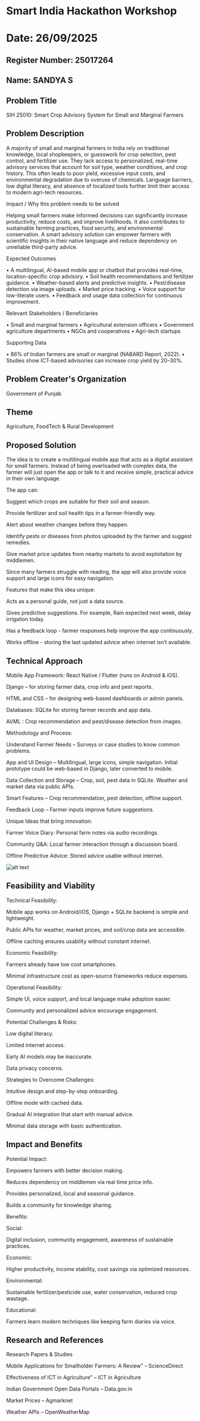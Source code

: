 # Smart India Hackathon Workshop
# Date: 26/09/2025
## Register Number: 25017264
## Name: SANDYA S
## Problem Title
SIH 25010: Smart Crop Advisory System for Small and Marginal Farmers
## Problem Description
A majority of small and marginal farmers in India rely on traditional knowledge, local shopkeepers, or guesswork for crop selection, pest control, and fertilizer use. They lack access to personalized, real-time advisory services that account for soil type, weather conditions, and crop history. This often leads to poor yield, excessive input costs, and environmental degradation due to overuse of chemicals. Language barriers, low digital literacy, and absence of localized tools further limit their access to modern agri-tech resources.

Impact / Why this problem needs to be solved

Helping small farmers make informed decisions can significantly increase productivity, reduce costs, and improve livelihoods. It also contributes to sustainable farming practices, food security, and environmental conservation. A smart advisory solution can empower farmers with scientific insights in their native language and reduce dependency on unreliable third-party advice.

Expected Outcomes

• A multilingual, AI-based mobile app or chatbot that provides real-time, location-specific crop advisory.
• Soil health recommendations and fertilizer guidance.
• Weather-based alerts and predictive insights.
• Pest/disease detection via image uploads.
• Market price tracking.
• Voice support for low-literate users.
• Feedback and usage data collection for continuous improvement.

Relevant Stakeholders / Beneficiaries

• Small and marginal farmers
• Agricultural extension officers
• Government agriculture departments
• NGOs and cooperatives
• Agri-tech startups

Supporting Data

• 86% of Indian farmers are small or marginal (NABARD Report, 2022).
• Studies show ICT-based advisories can increase crop yield by 20–30%.

## Problem Creater's Organization
Government of Punjab

## Theme
Agriculture, FoodTech & Rural Development

## Proposed Solution

The idea is to create a multilingual mobile app that acts as a digital assistant for small farmers. Instead of being overloaded with complex data, the farmer will just open the app or talk to it and receive simple, practical advice in their own language.


The app can:

Suggest which crops are suitable for their soil and season.

Provide fertilizer and soil health tips in a farmer-friendly way.

Alert about weather changes before they happen.

Identify pests or diseases from photos uploaded by the farmer and suggest remedies.

Give market price updates from nearby markets to avoid exploitation by middlemen.

Since many farmers struggle with reading, the app will also provide voice support and large icons for easy navigation.


Features that make this idea unique:

Acts as a personal guide, not just a data source.

Gives predictive suggestions. For example, Rain expected next week, delay irrigation today.

Has a feedback loop - farmer responses help improve the app continuously.

Works offline - storing the last updated advice when internet isn’t available.

## Technical Approach

Mobile App Framework: React Native / Flutter (runs on Android & iOS).

Django – for storing farmer data, crop info and pest reports.

HTML and CSS – for designing web-based dashboards or admin panels.

Databases: SQLite for storing farmer records and app data.

AI/ML : Crop recommendation and pest/disease detection from images.


Methodology and Process:

Understand Farmer Needs – Surveys or case studies to know common problems.

App and UI Design – Multilingual, large icons, simple navigation. Initial prototype could be web-based in Django, later converted to mobile.

Data Collection and Storage – Crop, soil, pest data in SQLite. Weather and market data via public APIs.

Smart Features – Crop recommendation, pest detection, offline support.

Feedback Loop – Farmer inputs improve future suggestions.

Unique Ideas that bring innovation:

Farmer Voice Diary: Personal farm notes via audio recordings.

Community Q&A: Local farmer interaction through a discussion board.

Offline Predictive Advice: Stored advice usable without internet.

![alt text](<Crop Advisory Design.jpg>)

## Feasibility and Viability

Technical Feasibility:

Mobile app works on Android/iOS, Django + SQLite backend is simple and lightweight.

Public APIs for weather, market prices, and soil/crop data are accessible.

Offline caching ensures usability without constant internet.


Economic Feasibility:

Farmers already have low cost smartphones.

Minimal infrastructure cost as open-source frameworks reduce expenses.


Operational Feasibility:

Simple UI, voice support, and local language make adoption easier.

Community and personalized advice encourage engagement.


Potential Challenges & Risks:

Low digital literacy.

Limited internet access.

Early AI models may be inaccurate.

Data privacy concerns.



Strategies to Overcome Challenges:

Intuitive design and step-by-step onboarding.

Offline mode with cached data.

Gradual AI integration that start with manual advice.

Minimal data storage with basic authentication.


## Impact and Benefits

Potential Impact:

Empowers farmers with better decision making.

Reduces dependency on middlemen via real time price info.

Provides personalized, local and seasonal guidance.

Builds a community for knowledge sharing.


Benefits:

Social:

Digital inclusion, community engagement, awareness of sustainable practices.

Economic:

Higher productivity, income stability, cost savings via optimized resources.

Environmental:

Sustainable fertilizer/pesticide use, water conservation, reduced crop wastage.

Educational:

Farmers learn modern techniques like keeping farm diaries via voice.


## Research and References

Research Papers & Studies

Mobile Applications for Smallholder Farmers: A Review” – ScienceDirect

Effectiveness of ICT in Agriculture” – ICT in Agriculture

Indian Government Open Data Portals – Data.gov.in

Market Prices – Agmarknet

Weather APIs – OpenWeatherMap

